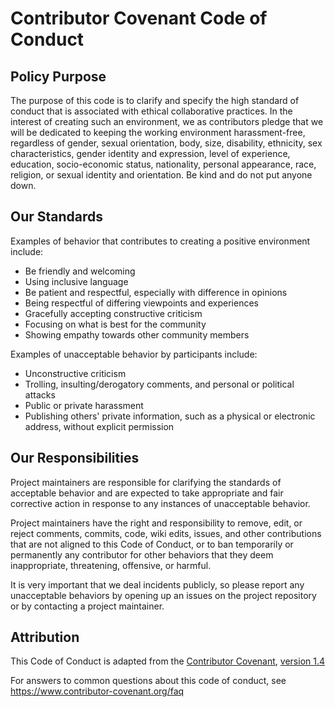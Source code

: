 # Contributor Covenant Code of Conduct

## Policy Purpose

The purpose of this code is to clarify and specify the high standard of conduct that is associated with ethical collaborative practices. In the interest of creating such an environment, we as contributors pledge that we will be dedicated to keeping the working environment harassment-free, regardless of gender, sexual orientation, body, size, disability, ethnicity, sex characteristics, gender identity and expression, level of experience, education, socio-economic status, nationality, personal appearance, race, religion, or sexual identity and orientation. Be kind and do not put anyone down.

## Our Standards

Examples of behavior that contributes to creating a positive environment include:

- Be friendly and welcoming
- Using inclusive language
- Be patient and respectful, especially with difference in opinions
- Being respectful of differing viewpoints and experiences
- Gracefully accepting constructive criticism
- Focusing on what is best for the community
- Showing empathy towards other community members

Examples of unacceptable behavior by participants include:

- Unconstructive criticism
- Trolling, insulting/derogatory comments, and personal or political attacks
- Public or private harassment
- Publishing others' private information, such as a physical or electronic address, without explicit permission

## Our Responsibilities

Project maintainers are responsible for clarifying the standards of acceptable behavior and are expected to take appropriate and fair corrective action in response to any instances of unacceptable behavior.

Project maintainers have the right and responsibility to remove, edit, or reject comments, commits, code, wiki edits, issues, and other contributions that are not aligned to this Code of Conduct, or to ban temporarily or permanently any contributor for other behaviors that they deem inappropriate, threatening, offensive, or harmful.

It is very important that we deal incidents publicly, so please report any unacceptable behaviors by opening up an issues on the project repository or by contacting a project maintainer.

## Attribution

This Code of Conduct is adapted from the [Contributor Covenant](https://www.contributor-covenant.org), [version 1.4](https://www.contributor-covenant.org/version/1/4/code-of-conduct.html)

For answers to common questions about this code of conduct, see https://www.contributor-covenant.org/faq
